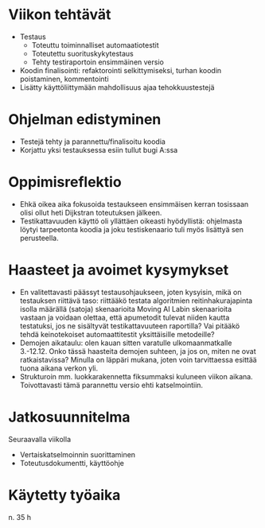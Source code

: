 # Viikon tehtävät

-   Testaus
    -   Toteuttu toiminnalliset automaatiotestit
    -   Toteutettu suorituskykytestaus
    -   Tehty testiraportoin ensimmäinen versio
-   Koodin finalisointi: refaktorointi selkittymiseksi, turhan koodin poistaminen, kommentointi
-   Lisätty käyttöliittymään mahdollisuus ajaa tehokkuustestejä

# Ohjelman edistyminen

-   Testejä tehty ja parannettu/finalisoitu koodia
-   Korjattu yksi testauksessa esiin tullut bugi A:ssa

# Oppimisreflektio

-   Ehkä oikea aika fokusoida testaukseen ensimmäisen kerran tosissaan olisi ollut heti Dijkstran toteutuksen jälkeen.
-   Testikattavuuden käyttö oli yllättäen oikeasti hyödyllistä: ohjelmasta löytyi tarpeetonta koodia ja joku testiskenaario tuli myös lisättyä sen perusteella.

# Haasteet ja avoimet kysymykset

-   En valitettavasti päässyt testausohjaukseen, joten kysyisin, mikä on testauksen riittävä taso: riittääkö testata algoritmien reitinhakurajapinta isolla määrällä (satoja) skenaarioita Moving AI Labin skenaarioita vastaan ja voidaan olettaa, että apumetodit tulevat niiden kautta testatuksi, jos ne sisältyvät testikattavuuteen raportilla? Vai pitääkö tehdä keinotekoiset automaattitestit yksittäisille metodeille?
-   Demojen aikataulu: olen kauan sitten varatulle ulkomaanmatkalle 3.-12.12. Onko tässä haasteita demojen suhteen, ja jos on, miten ne ovat ratkaistavissa? Minulla on läppäri mukana, joten voin tarvittaessa esittää tuona aikana verkon yli.
-   Strukturoin mm. luokkarakennetta fiksummaksi kuluneen viikon aikana. Toivottavasti tämä parannettu versio ehti katselmointiin.

# Jatkosuunnitelma

Seuraavalla viikolla

-   Vertaiskatselmoinnin suorittaminen
-   Toteutusdokumentti, käyttöohje

# Käytetty työaika

n. 35 h
